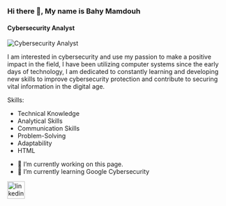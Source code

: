 ### Hi there 👋, My name is Bahy Mamdouh
#### Cybersecurity Analyst
![Cybersecurity Analyst](https://cdn.pixabay.com/photo/2016/10/18/19/40/anatomy-1751201_1280.png)

I am interested in cybersecurity and use my passion to make a positive impact in the field, I have been utilizing computer systems since the early days of technology, I am dedicated to constantly learning and developing new skills to improve cybersecurity protection and contribute to securing vital information in the digital age.

Skills:
* Technical Knowledge 
* Analytical Skills 
* Communication Skills 
* Problem-Solving 
* Adaptability 
* HTML

- 🔭 I’m currently working on this page. 
- 🌱 I’m currently learning Google Cybersecurity  


[<img src='https://cdn.jsdelivr.net/npm/simple-icons@3.0.1/icons/linkedin.svg' alt='linkedin' height='40'>](https://www.linkedin.com/in/bahy-mamdouh)  

